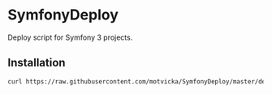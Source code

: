 # SymfonyDeploy

Deploy script for Symfony 3 projects.

Installation
------------

```bash
curl https://raw.githubusercontent.com/motvicka/SymfonyDeploy/master/deploy.php > deploy.php
```